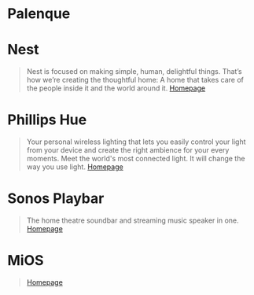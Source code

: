 # Palenque


# Nest

> Nest is focused on making simple, human, delightful things. That’s how we’re creating the thoughtful home: A home that takes care of the people inside it and the world around it. [Homepage](https://nest.com/)

# Phillips Hue

> Your personal wireless lighting that lets you easily control your light from your device and create the right ambience for your every moments. Meet the world's most connected light. It will change the way you use light. [Homepage](http://www2.meethue.com/en-us/)

# Sonos Playbar

> The home theatre soundbar and streaming music speaker in one. [Homepage](http://www.sonos.com/en/shop/playbar.html)


# MiOS

>  [Homepage](http://www.mios.com/)
